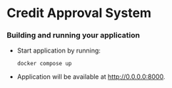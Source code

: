 ﻿# Credit Approval System

### Building and running your application

- Start application by running:

  ```
  docker compose up
  ```

- Application will be available at http://0.0.0.0:8000.
